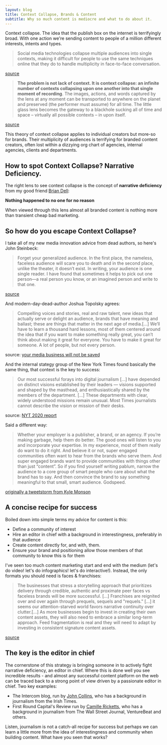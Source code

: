```yaml
---
layout: blog
title: Context Collapse, Brands & Content 
subtitle: Why so much content is mediocre and what to do about it.
---
```


Context collapse. The idea that the publish box on the internet is terrifyingly broad. With one action we're sending content to people of a million different interests, intents and types.

>Social media technologies collapse multiple audiences into single contexts, making it difficult for people to use the same techniques online that they do to handle multiplicity in face-to-face conversation.

[source](http://journals.sagepub.com/doi/pdf/10.1177/1461444810365313)

>**The problem is not lack of context. It is context collapse: an infinite number of contexts collapsing upon one another into that single moment of recording**. The images, actions, and words captured by the lens at any moment can be transported to anywhere on the planet and preserved (the performer must assume) for all time. The little glass lens becomes the gateway to a blackhole sucking all of time and space – virtually all possible contexts – in upon itself.

[source](http://mediatedcultures.net/youtube/context-collapse/)

This theory of context collapse applies to individual creators but more-so for brands. Their multiplicity of audiences is terrifying for branded content creators, often lost within a dizzying org chart of agencies, internal agencies, clients and departments.

## How to spot Context Collapse? Narrative Deficiency.

The right lens to see context collapse is the concept of **narrative deficiency** from my good friend [Brian Dell](http://blog.briandell.info/):

**Nothing happened to no one for no reason**

When viewed through this lens almost all branded content is nothing more than transient cheap bad marketing.

## So how do you escape Context Collapse?

I take all of my new media innovation advice from dead authors, so here's John Steinbeck:

>Forget your generalized audience. In the first place, the nameless, faceless audience will scare you to death and in the second place, unlike the theater, it doesn’t exist. In writing, your audience is one single reader. I have found that sometimes it helps to pick out one person—a real person you know, or an imagined person and write to that one.

[source](https://www.theparisreview.org/interviews/4156/john-steinbeck-the-art-of-fiction-no-45-continued-john-steinbeck)

And modern-day-dead-author Joshua Topolsky agrees:

>Compelling voices and stories, real and raw talent, new ideas that actually serve or delight an audience, brands that have meaning and ballast; these are things that matter in the next age of media.[...]
>We’ll have to learn a thousand hard lessons, most of them centered around the idea that if you want to make something really great, you can’t think about making it great for everyone. You have to make it great for someone. A lot of people, but not every person.

source: [your media business will not be saved](https://medium.com/@joshuatopolsky/your-media-business-will-not-be-saved-1b0716b5010c)

And the internal stategy group of the New York Times found basically the same thing, that context is the key to success:

>Our most successful forays into digital journalism [...] have depended on distinct visions established by their leaders — visions supported and shaped by the masthead, and enthusiastically shared by the members of the department. [...] These departments with clear, widely understood missions remain unusual. Most Times journalists cannot describe the vision or mission of their desks.

source: [NYT 2020 report](https://www.nytimes.com/projects/2020-report/)

Said a different way:

>Whether your employer is a publisher, a brand, or an agency. If you’re making garbage, help them do better. The good ones will listen to you and incorporate your expertise. In my experience, most of them really do want to do it right.
>And believe it or not, super engaged communities often want to hear from the brands who serve them. And super engaged brands want to provide communities with things other than just “content”.
>So if you find yourself writing pablum, narrow the audience to a core group of smart people who care about what the brand has to say. And then convince the brand to say something meaningful to that small, smart audience. Godspeed.

[originally a tweetstorm from Kyle Monson](https://twitter.com/kmonson/status/710129384494071808)

## A concise recipe for success

Boiled down into simple terms my advice for content is this:

 - Define a community of interest
 - Hire an editor in chief with a background in interestingness, preferably in that audience
 - Create content directly for, and with, them.
 - Ensure your brand and positioning allow those members of that community to know this is for them

I've seen too much content marketing start and end with the medium (let's do video! let's do infographics! let's do interactive!). Instead, the only formats you should need is faces & franchises:

>The businesses that stress a storytelling approach that prioritizes delivery through credible, authentic and proximate peer faces vs faceless brands will be more successful. [...]
>Franchises are reignited over and over again through prequels, sequels and "requels." [...] it seems our attention-starved world favors narrative continuity over clutter.[...] As more businesses begin to invest in creating their own content assets, they will also need to embrace a similar long-term approach. Feed fragmentation is real and they will need to adapt by investing in consistent signature content assets.

[source](http://adage.com/article/steve-rubel/brands-invest-faces-franchises-platform-age/307272/)

## The key is the editor in chief

The cornerstone of this strategy is bringing someone in to actively fight narrative deficiency, an editor in chief. Where this is done well you see incredible results - and almost any successful content platform on the web can be traced back to a strong point of view driven by a passionate editor in chief. Two key examples:

- The Intercom blog, run by [John Collins](https://www.linkedin.com/in/johncollinsireland/), who has a background in journalism from the Irish Times.
- First Round Capital's Review run by [Camille Ricketts](https://www.linkedin.com/in/camillericketts/), who has a background in journalism from The Wall Street Journal, VentureBeat and others.

Listen, journalism is not a catch-all recipe for success but perhaps we can learn a little more from the idea of interestingness and community when building content. What have you seen that works?




